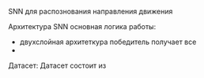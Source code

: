 SNN для распознования направления движения

Архитектура SNN основная логика работы:

- двухслойная архитеткура победитель получает все
- 
Датасет:
Датасет состоит из
